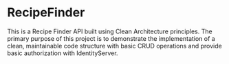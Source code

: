 # RecipeFinder
This is a Recipe Finder API built using Clean Architecture principles. 
The primary purpose of this project is to demonstrate the implementation of a clean, maintainable code structure with basic CRUD operations and provide basic authorization with IdentityServer.
